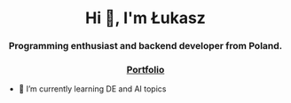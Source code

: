 <h1 align="center">Hi 👋, I'm Łukasz</h1>
<h3 align="center">Programming enthusiast and backend developer from Poland.</h3>
<h3 align="center"><a href="https://lczerniawski.github.io"> Portfolio </a></h3>

- 🌱 I’m currently learning DE and AI topics
